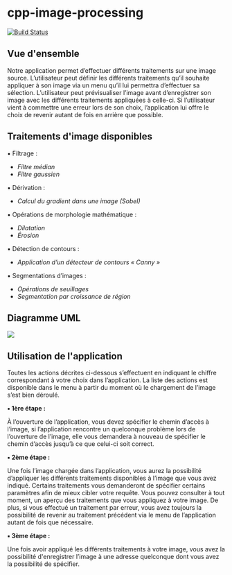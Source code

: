 # cpp-image-processing

[![Build Status](https://travis-ci.org/joemccann/dillinger.svg?branch=master)](https://travis-ci.org/joemccann/dillinger)

## Vue d'ensemble

Notre application permet d’effectuer différents traitements sur une image source. L’utilisateur peut définir les différents traitements qu’il souhaite appliquer à son image via un menu qu’il lui permettra d’effectuer sa sélection. L’utilisateur peut prévisualiser l’image avant d’enregistrer son image avec les différents traitements appliquées à celle-ci. Si l’utilisateur vient à commettre une erreur lors de son choix, l’application lui offre le choix de revenir autant de fois en arrière que possible.

## Traitements d'image disponibles

 ▪ Filtrage : 
- *Filtre médian* 
- *Filtre gaussien* 

▪ Dérivation :
- *Calcul du gradient dans une image (Sobel)* 

▪ Opérations de morphologie mathématique :  
- *Dilatation* 
- *Érosion* 

▪ Détection de contours :  
- *Application d’un détecteur de contours « Canny »* 

▪ Segmentations d’images :  
- *Opérations de seuillages* 
- *Segmentation par croissance de région*

## Diagramme UML 

![](https://yuml.me/tomrh/uml.png)

## Utilisation de l'application

Toutes les actions décrites ci-dessous s’effectuent en indiquant le chiffre correspondant à votre choix dans l’application. La liste des actions est disponible dans le menu à partir du moment où le chargement de l’image s’est bien déroulé.

**▪ 1ère étape :**

À l’ouverture de l’application, vous devez spécifier le chemin d’accès à l’image, si l’application rencontre un quelconque problème lors de l’ouverture de l’image, elle vous demandera à nouveau de spécifier le chemin d’accès jusqu’à ce que celui-ci soit correct.

**▪ 2ème étape :**

Une fois l’image chargée dans l’application, vous aurez la possibilité d’appliquer les différents traitements disponibles à l’image que vous avez indiqué. Certains traitements vous demanderont de spécifier certains paramètres afin de mieux cibler votre requête.
Vous pouvez consulter à tout moment, un aperçu des traitements que vous appliquez à votre image.
De plus, si vous effectué un traitement par erreur, vous avez toujours la possibilité de revenir au traitement précédent via le menu de l’application autant de fois que nécessaire.

**▪ 3ème étape :**

Une fois avoir appliqué les différents traitements à votre image, vous avez la possibilité d'enregistrer l’image à une adresse quelconque dont vous avez la possibilité de spécifier.
